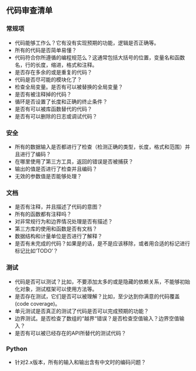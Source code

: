 ## 代码审查清单
### 常规项
 - 代码能够工作么？它有没有实现预期的功能，逻辑是否正确等。
 - 所有的代码是否简单易懂？
 - 代码符合你所遵循的编程规范么？这通常包括大括号的位置，变量名和函数名，行的长度，缩进，格式和注释。
 - 是否存在多余的或是重复的代码？
 - 代码是否尽可能的模块化了？
 - 检查全局变量。是否有可以被替换的全局变量？
 - 是否有被注释掉的代码？
 - 循环是否设置了长度和正确的终止条件？
 - 是否有可以被库函数替代的代码？
 - 是否有可以删除的日志或调试代码？

### 安全
 - 所有的数据输入是否都进行了检查（检测正确的类型，长度，格式和范围）并且进行了编码？
 - 在哪里使用了第三方工具，返回的错误是否被捕获？
 - 输出的值是否进行了检查并且编码？
 - 无效的参数值是否能够处理？

### 文档
 - 是否有注释，并且描述了代码的意图？
 - 所有的函数都有注释吗？
 - 对非常规行为和边界情况处理是否有描述？
 - 第三方库的使用和函数是否有文档？
 - 数据结构和计量单位是否进行了解释？
 - 是否有未完成的代码？如果是的话，是不是应该移除，或者用合适的标记进行标记比如‘TODO’？

### 测试
 - 代码是否可以测试？比如，不要添加太多的或是隐藏的依赖关系，不能够初始化对象，测试框架可以使用方法等。
 - 是否存在测试，它们是否可以被理解？比如，至少达到你满意的代码覆盖(code coverage)。
 - 单元测试是否真正的测试了代码是否可以完成预期的功能？
 - 边界测试。是否检查了数组的“越界“错误？是否检查空值输入？边界空值输入？
 - 是否有可以被已经存在的API所替代的测试代码？
 
### Python
 - 针对2.x版本，所有的输入和输出含有中文时的编码问题？
